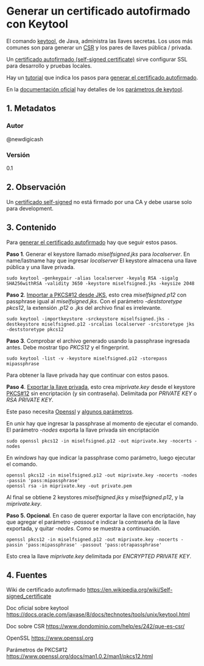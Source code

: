 # Generar un certificado autofirmado con Keytool
El comando [keytool][urlKeytool], de Java, administra las llaves secretas. 
Los usos más comunes son para generar un [CSR][urlCSR] y los pares de llaves pública \/ 
privada.

Un [certificado autofirmado (self-signed certificate)][urlSelfSignedCert] sirve configurar 
SSL para desarrollo y pruebas locales.

Hay un [tutorial][urlTutoGenCert] que indica los pasos para [generar el certificado autofirmado][urlTutoGenCert].

En la [documentación oficial][urlKeytool] hay detalles de los [parámetros de keytool][urlKeytool].

## 1. Metadatos

### Autor
@newdigicash
### Versión
0.1

## 2. Observación
Un [certificado self-signed][urlSelfSignedCert] no está firmado por una CA y debe usarse 
solo para development.

## 3. Contenido 
Para [generar el certificado autofirmado][urlTutoGenCert] hay que seguir estos pasos.

**Paso 1**. Generar el keystore llamado _miselfsigned.jks_ para _localserver_. 
En name/lastname hay que ingresar _localserver_ El keystore almacena una llave 
pública y una llave privada.

~~~
sudo keytool -genkeypair -alias localserver -keyalg RSA -sigalg SHA256withRSA -validity 3650 -keystore miselfsigned.jks -keysize 2048
~~~

**Paso 2**. [Importar a PKCS#12 desde JKS][urlExportarCert], esto crea _miselfsigned.p12_ 
con passphrase igual al _miselfsigned.jks_. Con el parámetro *-deststoretype pkcs12*, la 
extensión _.p12_ o _.jks_ del archivo final es irrelevante.
~~~
sudo keytool -importkeystore -srckeystore miselfsigned.jks -destkeystore miselfsigned.p12 -srcalias localserver -srcstoretype jks -deststoretype pkcs12
~~~

**Paso 3**. Comprobar el archivo generado usando la passphrase ingresada antes. 
Debe mostrar tipo _PKCS12_ y el fingerprint.
~~~
sudo keytool -list -v -keystore miselfsigned.p12 -storepass mipassphrase
~~~

Para obtener la llave privada hay que continuar con estos pasos.

**Paso 4**. [Exportar la llave privada][urlTutoExportKey], esto crea _miprivate.key_ 
desde el keystore [PKCS#12][urlP12Params] sin encriptación (y sin contraseña). 
Delimitada por *PRIVATE KEY* o *RSA PRIVATE KEY*.

Este paso necesita [Openssl][urlOpenssl] y [algunos parámetros][urlP12Params]. 

En _unix_ hay que ingresar la passphrase al momento de ejecutar el comando. 
El parámetro _-nodes_ exporta la llave privada sin encriptación

~~~
sudo openssl pkcs12 -in miselfsigned.p12 -out miprivate.key -nocerts -nodes
~~~

En _windows_ hay que indicar la passphrase como parámetro, luego ejecutar el comando.
~~~
openssl pkcs12 -in miselfsigned.p12 -out miprivate.key -nocerts -nodes -passin 'pass:mipassphrase'
openssl rsa -in miprivate.key -out private.pem
~~~

Al final se obtiene 2 keystores _miselfsigned.jks_ y _miselfsigned.p12_, y la _miprivate.key_.

**Paso 5. Opcional**. En caso de querer exportar la llave con encriptación, 
hay que agregar el parámetro _-passout_ e indicar la contraseña de la llave exportada, 
y quitar _-nodes_. Como se muestra a continuación.
~~~
openssl pkcs12 -in miselfsigned.p12 -out miprivate.key -nocerts -passin 'pass:mipassphrase' -passout 'pass:otrapassphrase'
~~~

Esto crea la llave *miprivate.key* delimitada por *ENCRYPTED PRIVATE KEY*.

## 4. Fuentes
Wiki de certificado autofirmado <https://en.wikipedia.org/wiki/Self-signed_certificate>

Doc oficial sobre keytool <https://docs.oracle.com/javase/8/docs/technotes/tools/unix/keytool.html>

Doc sobre CSR <https://www.dondominio.com/help/es/242/que-es-csr/>

OpenSSL <https://www.openssl.org>

Parámetros de PKCS#12 <https://www.openssl.org/docs/man1.0.2/man1/pkcs12.html>

[//]: # (referencias citadas)
[urlSelfSignedCert]: https://en.wikipedia.org/wiki/Self-signed_certificate
[urlKeytool]: https://docs.oracle.com/javase/8/docs/technotes/tools/unix/keytool.html
[urlCSR]: https://www.dondominio.com/help/es/242/que-es-csr
[urlTutoGenCert]: https://community.pivotal.io/s/article/Generating-a-self-signed-SSL-certificate-using-the-Java-keytool-command?language=en_US
[urlExportarCert]: https://www.calazan.com/how-to-convert-a-java-keystore-jks-to-pem-format
[urlOpenssl]: https://www.openssl.org
[urlP12Params]: https://www.openssl.org/docs/man1.0.2/man1/pkcs12.html
[urlTutoExportKey]: https://dzone.com/articles/extracting-a-private-key-from-java-keystore-jks

